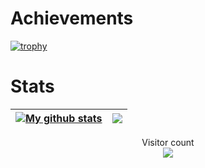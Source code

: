 # Achievements
[![trophy](https://github-profile-trophy.vercel.app/?username=LouisDo2108&theme=radical)](https://github.com/LouisDo2108/github-profile-trophy)

# Stats
| <a href="https://github.com/anuraghazra/github-readme-stats"><img align="center" src="https://github-readme-stats-sigma-five.vercel.app/api?username=LouisDo2108&show_icons=true&include_all_commits=true&theme=radical&hide_border=true" alt="My github stats" /></a> | <a href="https://github.com/anuraghazra/github-readme-stats"><img align="center" src="https://github-readme-stats-sigma-five.vercel.app/api/top-langs/?username=LouisDo2108&layout=compact&theme=radical&hide_border=true" /></a> |
| ------------- | ------------- |

<p align="center"> 
  Visitor count<br>
  <img src="https://profile-counter.glitch.me/LouisDo2108/count.svg" />
</p>

